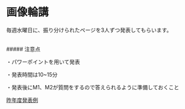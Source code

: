 # 画像輪講

毎週水曜日に、振り分けられたページを3人ずつ発表してもらいます。

<br>
##### 注意点

・パワーポイントを用いて発表

・発表時間は10~15分

・発表後にM1、M2が質問をするので答えられるように準備しておくこと

[昨年度発表例](https://mailkyutechjp-my.sharepoint.com/personal/lu_huimin945_mail_kyutech_jp/_layouts/15/onedrive.aspx?id=%2Fpersonal%2Flu%5Fhuimin945%5Fmail%5Fkyutech%5Fjp%2FDocuments%2FSeminar%2F%E5%8B%89%E5%BC%B7%E4%BC%9A%E8%B3%87%E6%96%99%2F%E7%94%BB%E5%83%8F%E5%87%A6%E7%90%86%E8%BC%AA%E8%AC%9B)
